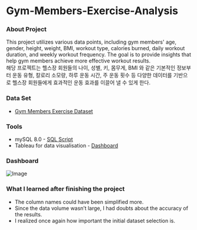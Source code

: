 # Gym-Members-Exercise-Analysis

### About Project
This project utilizes various data points, including gym members' age, gender, height, weight, BMI, workout type, calories burned, daily workout duration, and weekly workout frequency. The goal is to provide insights that help gym members achieve more effective workout results.
<br>해당 프로젝트는 헬스장 회원들의 나이, 성별, 키, 몸무게, BMI 와 같은 기본적인 정보부터 운동 유형, 칼로리 소모량, 하루 운동 시간, 주 운동 횟수 등 다양한 데이터를 기반으로 헬스장 회원들에게 효과적인 운동 효과를 이끌어 낼 수 있게 한다.

### Data Set
- [Gym Members Exercise Dataset](https://www.kaggle.com/datasets/valakhorasani/gym-members-exercise-dataset/data)

### Tools
- mySQL 8.0 - [SQL Script](https://github.com/osm4307/Gym-Members-Exercise-Analysis/blob/main/gym_data.sql)
- Tableau for data visualisation - [Dashboard](https://public.tableau.com/views/1_17416392845540/1_1?:language=en-GB&publish=yes&:sid=&:redirect=auth&:display_count=n&:origin=viz_share_link)

### Dashboard
![Image](https://github.com/user-attachments/assets/5cc69a14-7798-437c-ac5f-3accf5c08a62)

### What I learned after finishing the project
- The column names could have been simplified more.
- Since the data volume wasn’t large, I had doubts about the accuracy of the results.
- I realized once again how important the initial dataset selection is.
